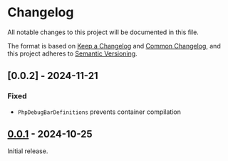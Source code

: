 # Changelog

All notable changes to this project will be documented in this file.

The format is based on [Keep a Changelog](https://keepachangelog.com/en/1.1.0/)
and [Common Changelog](https://common-changelog.org/), and this project adheres
to [Semantic Versioning](https://semver.org/spec/v2.0.0.html).

## [0.0.2] - 2024-11-21

### Fixed

- `PhpDebugBarDefinitions` prevents container compilation

## [0.0.1] - 2024-10-25

Initial release.

[0.0.1]: https://github.com/Reun-Media/php-app-definitions/releases/tag/0.0.1
